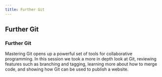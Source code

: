 ```yaml
---
title: Further Git
---
```


## Further Git

### Further Git

Mastering Git opens up a powerful set of tools for collaborative programming. In this session we took a more in depth look at Git, reviewing features such as branching and tagging, learning more about how to merge code, and showing how Git can be used to publish a website.

